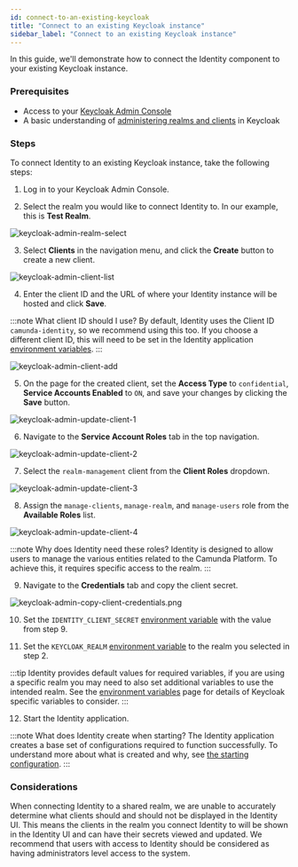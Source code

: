 ```yaml
---
id: connect-to-an-existing-keycloak
title: "Connect to an existing Keycloak instance"
sidebar_label: "Connect to an existing Keycloak instance"
---
```


In this guide, we'll demonstrate how to connect the Identity component to your existing Keycloak instance.

### Prerequisites

- Access to your [Keycloak Admin Console](https://www.keycloak.org/docs/16.1/server_admin/#using-the-admin-console)
- A basic understanding of [administering realms and clients](https://www.keycloak.org/docs/16.1/server_admin/#assembly-managing-clients_server_administration_guide) in Keycloak

### Steps

To connect Identity to an existing Keycloak instance, take the following steps:

1. Log in to your Keycloak Admin Console.

2. Select the realm you would like to connect Identity to. In our example, this is **Test Realm**.

![keycloak-admin-realm-select](img/keycloak-admin-realm-select.png)

3. Select **Clients** in the navigation menu, and click the **Create** button to create a new client.

![keycloak-admin-client-list](img/keycloak-admin-client-list.png)

4. Enter the client ID and the URL of where your Identity instance will be hosted and click **Save**.

:::note What client ID should I use?
By default, Identity uses the Client ID `camunda-identity`, so we recommend using this too. If you choose a different client ID, this will need to be set in the Identity application [environment variables](/docs/self-managed/identity/deployment/configuration-variables.md).
:::

![keycloak-admin-client-add](img/keycloak-admin-client-add.png)

5. On the page for the created client, set the **Access Type** to `confidential`, **Service Accounts Enabled** to `ON`, and save your changes by clicking the **Save** button.

![keycloak-admin-update-client-1](img/keycloak-admin-update-client-1.png)

6. Navigate to the **Service Account Roles** tab in the top navigation.

![keycloak-admin-update-client-2](img/keycloak-admin-update-client-2.png)

7. Select the `realm-management` client from the **Client Roles** dropdown.

![keycloak-admin-update-client-3](img/keycloak-admin-update-client-3.png)

8. Assign the `manage-clients`, `manage-realm`, and `manage-users` role from the **Available Roles** list.

![keycloak-admin-update-client-4](img/keycloak-admin-update-client-4.png)

:::note Why does Identity need these roles?
Identity is designed to allow users to manage the various entities related to the Camunda Platform. To achieve this, it requires specific access to the realm.
:::

9. Navigate to the **Credentials** tab and copy the client secret.

![keycloak-admin-copy-client-credentials.png](img/keycloak-admin-copy-client-credentials.png)

10. Set the `IDENTITY_CLIENT_SECRET` [environment variable](/docs/self-managed/identity/deployment/configuration-variables.md) with the value from step 9.

11. Set the `KEYCLOAK_REALM` [environment variable](/docs/self-managed/identity/deployment/configuration-variables.md) to the realm you selected in step 2.

:::tip
Identity provides default values for required variables, if you are using a specific realm you may need to also set additional variables to use the intended realm.
See the [environment variables](/docs/self-managed/identity/deployment/configuration-variables.md) page for details of Keycloak specific variables to consider.
:::

12. Start the Identity application.

:::note What does Identity create when starting?
The Identity application creates a base set of configurations required to function successfully. To understand more about what is created and why, see [the starting configuration](/docs/self-managed/identity/deployment/starting-configuration.md).
:::

### Considerations

When connecting Identity to a shared realm, we are unable to accurately determine what clients should and should not be displayed in the Identity UI. This means the clients in the realm you connect Identity to will be shown in the Identity UI and can
have their secrets viewed and updated. We recommend that users with access to Identity should be considered as having administrators level access to the system.
